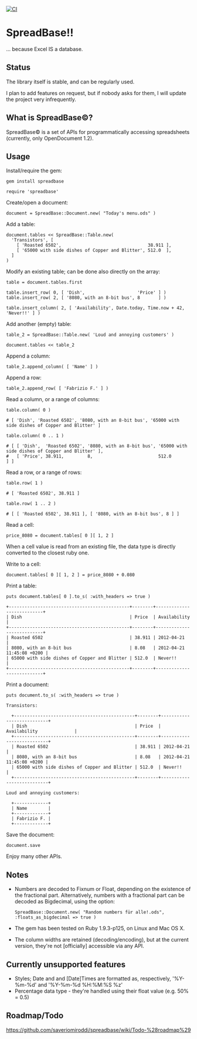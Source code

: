 [![CI](https://github.com/saveriomiroddi/spreadbase/actions/workflows/ci.yml/badge.svg)](https://github.com/saveriomiroddi/spreadbase/actions/workflows/ci.yml)

SpreadBase!!
============

... because Excel IS a database.

Status
------

The library itself is stable, and can be regularly used.

I plan to add features on request, but if nobody asks for them, I will update the project very infrequently.

What is SpreadBase©?
--------------------

SpreadBase© is a set of APIs for programmatically accessing spreadsheets (currently, only OpenDocument 1.2).

Usage
-----

Install/require the gem:

    gem install spreadbase

    require 'spreadbase'

Create/open a document:

    document = SpreadBase::Document.new( "Today's menu.ods" )

Add a table:

    document.tables << SpreadBase::Table.new(
      'Transistors', [
        [ 'Roasted 6502',                                 38.911 ],
        [ '65000 with side dishes of Copper and Blitter', 512.0  ],
      ]
    )

Modify an existing table; can be done also directly on the array:

    table = document.tables.first

    table.insert_row( 0, [ 'Dish',                    'Price' ] )
    table.insert_row( 2, [ '8080, with an 8-bit bus', 8       ] )

    table.insert_column( 2, [ 'Availability', Date.today, Time.now + 42, 'Never!!' ] )

Add another (empty) table:

    table_2 = SpreadBase::Table.new( 'Loud and annoying customers' )

    document.tables << table_2

Append a column:

    table_2.append_column( [ 'Name' ] )

Append a row:

    table_2.append_row( [ 'Fabrizio F.' ] )

Read a column, or a range of columns:

    table.column( 0 )

    # [ 'Dish', 'Roasted 6502', '8080, with an 8-bit bus', '65000 with side dishes of Copper and Blitter' ]

    table.column( 0 .. 1 )

    # [ [ 'Dish',  'Roasted 6502', '8080, with an 8-bit bus', '65000 with side dishes of Copper and Blitter' ],
    #   [ 'Price', 38.911,         8,                         512.0                                          ] ]

Read a row, or a range of rows:

    table.row( 1 )

    # [ 'Roasted 6502', 38.911 ]

    table.row( 1 .. 2 )

    # [ [ 'Roasted 6502', 38.911 ], [ '8080, with an 8-bit bus', 8 ] ]

Read a cell:

    price_8080 = document.tables[ 0 ][ 1, 2 ]

When a cell value is read from an existing file, the data type is directly converted to the closest ruby one.

Write to a cell:

    document.tables[ 0 ][ 1, 2 ] = price_8080 + 0.080

Print a table:

    puts document.tables[ 0 ].to_s( :with_headers => true )

    +----------------------------------------------+--------+---------------------------+
    | Dish                                         | Price  | Availability              |
    +----------------------------------------------+--------+---------------------------+
    | Roasted 6502                                 | 38.911 | 2012-04-21                |
    | 8080, with an 8-bit bus                      | 8.08   | 2012-04-21 11:45:08 +0200 |
    | 65000 with side dishes of Copper and Blitter | 512.0  | Never!!                   |
    +----------------------------------------------+--------+---------------------------+

Print a document:

    puts document.to_s( :with_headers => true )

    Transistors:

      +----------------------------------------------+--------+---------------------------+
      | Dish                                         | Price  | Availability              |
      +----------------------------------------------+--------+---------------------------+
      | Roasted 6502                                 | 38.911 | 2012-04-21                |
      | 8080, with an 8-bit bus                      | 8.08   | 2012-04-21 11:45:08 +0200 |
      | 65000 with side dishes of Copper and Blitter | 512.0  | Never!!                   |
      +----------------------------------------------+--------+---------------------------+

    Loud and annoying customers:

      +-------------+
      | Name        |
      +-------------+
      | Fabrizio F. |
      +-------------+

Save the document:

    document.save

Enjoy many other APIs.

Notes
-----

- Numbers are decoded to Fixnum or Float, depending on the existence of the fractional part.
  Alternatively, numbers with a fractional part can be decoded as Bigdecimal, using the option:

  `SpreadBase::Document.new( "Random numbers für alle!.ods", :floats_as_bigdecimal => true )`

- The gem has been tested on Ruby 1.9.3-p125, on Linux and Mac OS X.
- The column widths are retained (decoding/encoding), but at the current version, they're not [officially] accessible via any API.

Currently unsupported features
------------------------------

- Styles; Date and and [Date]Times are formatted as, respectively, '%Y-%m-%d' and '%Y-%m-%d %H:%M:%S %z'
- Percentage data type - they're handled using their float value (e.g. 50% = 0.5)

Roadmap/Todo
------------

https://github.com/saveriomiroddi/spreadbase/wiki/Todo-%28roadmap%29
